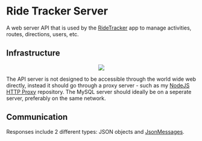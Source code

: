 # Ride Tracker Server
A web server API that is used by the [RideTracker](https://github.com/nora-soderlund/RideTracker) app to manage activities, routes, directions, users, etc.

## Infrastructure
<p align="center">
  <img src="https://user-images.githubusercontent.com/78360666/209476010-0c3762f7-808f-4691-ba29-ce9bf6dfa765.svg">
</p>

The API server is not designed to be accessible through the world wide web directly, instead it should go through a proxy server - such as my [NodeJS HTTP Proxy](https://github.com/nora-soderlund/NodeJS-HTTP-Proxy) repository. The MySQL server should ideally be on a seperate server, preferably on the same network.

## Communication
Responses include 2 different types: JSON objects and [JsonMessages](https://github.com/nora-soderlund/JsonMessages). 
